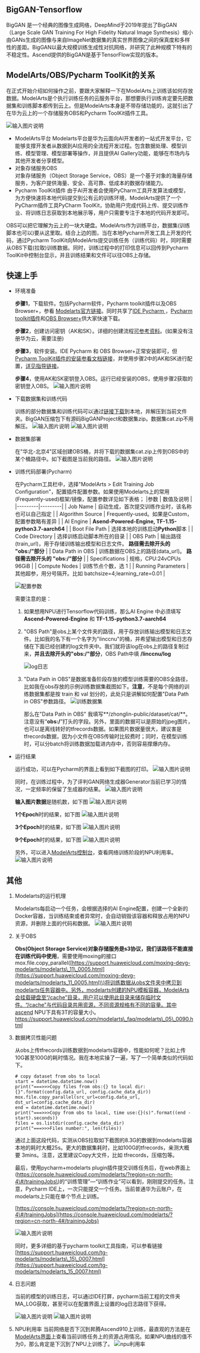 ## BigGAN-Tensorflow<a name="section1358541031613"></a>
BigGAN 是一个经典的图像生成网络，DeepMind于2019年提出了BigGAN（Large Scale GAN Training For High Fidelity Natural Image Synthesis）缩小由GANs生成的图像与来自ImageNet数据集的真实世界图像之间的保真度和多样性的差距。BigGAN以最大规模训练生成性对抗网络，并研究了此种规模下特有的不稳定性。Ascend提供的BigGAN是基于TensorFlow实现的版本。

## ModelArts/OBS/Pycharm ToolKit的关系
在正式开始介绍如何操作之前，要跟大家解释一下在ModelArts上训练该如何存放数据。ModelArts是个执行训练任务的云服务平台，那想要执行训练肯定要先把数据集和训练脚本都传到云上。但是ModelArts本身是不带存储功能的，这就引出了在华为云上的一个存储服务OBS和Pycharm ToolKit插件工具。

![输入图片说明](https://images.gitee.com/uploads/images/2021/0223/173950_6be6a898_1482256.png "屏幕截图.png")
- ModelArts平台
    Modelarts平台是华为云面向AI开发者的一站式开发平台，它能够支撑开发者从数据到AI应用的全流程开发过程。包含数据处理、模型训练、模型管理、模型部署等操作，并且提供AI Gallery功能，能够在市场内与其他开发者分享模型。
 - 对象存储服务OBS   
    对象存储服务（Object Storage Service，OBS）是一个基于对象的海量存储服务，为客户提供海量、安全、高可靠、低成本的数据存储能力。
 - Pycharm ToolKit插件
    由于AI开发者会使用PyCharm工具开发算法或模型，为方便快速将本地代码提交到公有云的训练环境，ModelArts提供了一个PyCharm插件工具PyCharm ToolKit，协助用户完成代码上传、提交训练作业、将训练日志获取到本地展示等，用户只需要专注于本地的代码开发即可。

OBS可以把它理解为云上的一块大硬盘。ModelArts作为训练平台，数据集(训练脚本也可以)要从这里取。结合上边的图，当在本地Pycharm开发工具上开发的代码，通过Pycharm ToolKit向ModelArts提交训练任务（训练代码）时，同时需要从OBS下载(拉取)训练数据。同时，训练过程中的打印信息可以回传到Pycharm ToolKit中控制台显示，并且训练结果和文件可以往OBS上存储。

## 快速上手
- 环境准备
  
  **步骤1**，下载软件。包括Pycharm软件，Pycharm toolkit插件以及OBS Browser+，参看 [Modelarts官方链接](http://support.huaweicloud.com/tg-modelarts/modelarts\_15\_0001.html)。同时共享了[IDE Pycharm ](https://zhonglin-public.obs.cn-north-4.myhuaweicloud.com/software/pycharm-community-2020.2.3.exe)，[Pycharm toolkit插件](https://zhonglin-public.obs.cn-north-4.myhuaweicloud.com/software/Pycharm-ToolKit-2.1.zip)和[OBS Browser+](https://zhonglin-public.obs.cn-north-4.myhuaweicloud.com/software/OBSBrowserPlus-HEC-win64.zip)供大家快速下载。

  **步骤2**，创建访问密钥（AK和SK）。详细的创建流程[可参考资料](https://support.huaweicloud.com/tg-modelarts/modelarts_15_0004.html)。(如果没有注册华为云，需要注册)

  **步骤3**，软件安装。IDE Pycharm 和 OBS Browser+正常安装即可，但[Pycharm ToolKit插件的安装参看文档链接](https://support.huaweicloud.com/tg-modelarts/modelarts_15_0003.html)，并使用步骤2中的AK和SK进行配置，[详见指导链接](https://support.huaweicloud.com/tg-modelarts/modelarts_15_0005.html)。
  
  **步骤4**，使用AK和SK密钥登入OBS。运行已经安装的OBS，使用步骤2获取的密钥登入OBS。
  ![输入图片说明](https://images.gitee.com/uploads/images/2021/0223/153423_2b88480e_1482256.png "屏幕截图.png")
  
- 下载数据集和训练代码
    
    训练的部分数据集和训练代码可以通过[链接下载](https://zhonglin-public.obs.cn-north-4.myhuaweicloud.com/BigGAN.rar)到本地，并解压到当前文件夹。BigGAN压缩包下有源码BigGANProject和数据集zip。数据集cat.zip不用解压。
    ![输入图片说明](https://images.gitee.com/uploads/images/2021/0223/154527_d07136ec_1482256.png "屏幕截图.png")
    ![输入图片说明](https://images.gitee.com/uploads/images/2021/0223/154703_99054883_1482256.png "屏幕截图.png")

- 数据集部署

    在"华北-北京4"区域创建OBS桶，并将下载的数据集cat.zip上传到OBS中的某个桶路径中。如下截图是当前我的路径。
    ![输入图片说明](https://images.gitee.com/uploads/images/2021/0223/155718_1c07454a_1482256.png "屏幕截图.png")

- 训练代码部署(Pycharm)

    在Pycharm工具栏中，选择"ModelArts > Edit Training Job Configuration"，配置插件配置参数。如果使用Modelarts上的常用(Frequently-used)框架/镜像，配置参数详见如下表格；
    |参数   | 数值及说明 |
    |---------|---------|
    |  Job Name | 自动生成，首次提交训练作业时，该名称也可以自己指定 |
    | Algorithm Source | Frequently-used。如果是Custom，配置参数略有差异 |
    |  AI Engine | **Asend-Powered-Engine,  TF-1.15-python3.7-aarch64** |
    |  Boot File Path | 选择本地的训练启动**Python**脚本 |
    |  Code Directory | 选择训练启动脚本所在的目录 |
    |  OBS Path | 输出路径(train_url)，用于存储训练输出模型和日志文件。 **路径需去除开头的 "obs:/"部分**  |
    |  Data Path in OBS | 训练数据在OBS上的路径(data_url)。  **路径需去除开头的 "obs:/"部分**  |
    |  Specifications | 规格，CPU:24vCPUs 96GiB |
    |  Compute Nodes | 训练节点个数，选 1 |
    |  Running Parameters | 其他超参，用分号隔开。比如 batchsize=4;learning_rate=0.01 |

    ![配置参数](https://images.gitee.com/uploads/images/2021/0223/160641_84499cf8_1482256.png "配置参数.png")

    需要注意的是：

    1. 如果想用NPU进行Tensorflow代码训练，那么AI Engine 中必须填写  **Ascend-Powered-Engine**  和 **TF-1.15-python3.7-aarch64** 

    2. "OBS Path"是obs上某个文件夹的路径，用于存放训练输出模型和日志文件。比如我的名下有一个名字为"linccnu"的桶，并希望输出模型和日志存储在下面已经创建的log文件夹中。我们就将该log在obs上的路径复制过来，**并且去除开头的"obs:/"部分**，OBS Path中填 **/linccnu/log**

        ![log日志](https://images.gitee.com/uploads/images/2021/0117/214343_08416265_1482256.png "log日志.png")

    3. "Data Path in OBS"是数据准备阶段存放的模型训练需要的OBS全路径，比如我在obs存放的示例训练数据集截图如下。**注意**，不是每个网络的训练数据集都是按 train 和 val 划分的，此处只是讲解如何配置"Data Path in OBS"参数路径。
       ![训练数据集](https://images.gitee.com/uploads/images/2021/0223/160941_58d97320_1482256.png "训练数据集.png")

        那么在"Data Path in OBS" 我填写**/zhonglin-public/dataset/cat/**。注意没有“**obs:/**”打头的字段。另外，里面的数据可以是原始的jpeg图片，也可以是离线转好的tfrecords数据。如果图片数据量很大，建议害是tfrecords数据，因为小文件在OBS传输时比较费时；同时，在模型训练时，可以分batch将训练数据加载进内存中，否则容易撑爆内存。

- 运行结果
    
    运行成功，可以在Pycharm的界面上看到如下截图的打印。
    ![输入图片说明](https://images.gitee.com/uploads/images/2021/0223/161847_262910b0_1482256.png "屏幕截图.png")

    同时，在训练过程中，为了评判GAN网络生成器Generator当前已学习的情况，一定频率的保留了生成器的结果。
    ![输入图片说明](https://images.gitee.com/uploads/images/2021/0311/203625_043475d7_1482256.png "屏幕截图.png")
    
    **输入图片数据**是随机数，如下图
    ![输入图片说明](https://images.gitee.com/uploads/images/2021/0311/204153_fa3e407c_1482256.png "BigGAN_train_00_00000.png")

    **1个Epoch**时的结果，如下图
    ![输入图片说明](https://images.gitee.com/uploads/images/2021/0311/204201_23bcb68e_1482256.png "BigGAN_train_01_00000.png")

    **3个Epoch**时的结果，如下图
    ![输入图片说明](https://images.gitee.com/uploads/images/2021/0311/204210_cea1cb65_1482256.png "BigGAN_train_03_00000.png")

    **9个Epoch**时的结果，如下图
    ![输入图片说明](https://images.gitee.com/uploads/images/2021/0311/204218_47012885_1482256.png "BigGAN_train_09_00000.png")

    另外，可以进入[ModelArts控制台](https://console.huaweicloud.com/modelarts/?region=cn-north-4#/trainingJobs)，查看网络训练阶段的NPU利用率。
    ![输入图片说明](https://images.gitee.com/uploads/images/2021/0223/163406_f05586d7_1482256.png "屏幕截图.png")

## 其他<a name="section7271512256"></a>
1. Modelarts的运行机理
   
   Modelarts每启动一个任务，会根据选择的AI Engine配置，创建一个全新的Docker容器，当训练结束或者异常时，会自动销毁该容器和释放占用的NPU资源，并删除上面的代码和数据。
    ![输入图片说明](https://images.gitee.com/uploads/images/2020/1128/192306_80158e80_8267113.png "zh-cn_image_0295927369.png")
2. 关于OBS
  
    **Obs\(Object Storage Service\)对象存储服务是s3协议，我们该路径不能直接在训练代码中使用**，需要使用moxing的接口mox.file.copy\_parallel\([https://support.huaweicloud.com/moxing-devg-modelarts/modelarts\_11\_0005.html](https://support.huaweicloud.com/moxing-devg-modelarts/modelarts_11_0005.html)\)将训练数据从obs文件夹中拷贝到modelarts任务容器中。另外，modelarts创建的NPU模板容器，ModelArts会挂载硬盘至“/cache”目录，用户可以使用此目录来储存临时文件。“/cache”与代码目录共用资源，不同资源规格有不同的容量。其中ascend NPU下具有3T的容量大小。https://support.huaweicloud.com/modelarts\_faq/modelarts\_05\_0090.html

3. 数据拷贝性能问题

    从obs上传tfrecords训练数据到modelarts容器中，性能如何呢？比如上传10G甚至100G的耗时情况。我在本地实操了一遍，写了一个简单类似的代码如下。
    ```
    # copy dataset from obs to local
    start = datetime.datetime.now()
    print("===>>>Copy files from obs:{} to local dir:{}".format(config.data_url, config.cache_data_dir))
    mox.file.copy_parallel(src_url=config.data_url, dst_url=config.cache_data_dir)
    end = datetime.datetime.now()
    print("===>>>Copy from obs to local, time use:{}(s)".format((end - start).seconds))
    files = os.listdir(config.cache_data_dir)
    print("===>>>Files number:", len(files))
    ```

   通过上面这段代码，实测从OBS拉取如下截图的8.3G的数据到modelarts容器本地的耗时大概25s。更大的数据集耗时，比如100G的tfrecords，亲测大概要 3mins。注意，这里建议Copy大文件，比如 tfrecords，压缩包等。

   最后，使用pycharm+modelarts plugin插件提交训练任务后，在web界面上\(https://console.huaweicloud.com/modelarts/?region=cn-north-4\#/trainingJobs\)的“训练管理”—“训练作业”可以看到，刚刚提交的任务。注意，Pycharm IDE上，一次只能提交一个任务。当前普通华为云账户，在modelarts上只能在单个节点上训练。

   [https://console.huaweicloud.com/modelarts/?region=cn-north-4\#/trainingJobs](https://console.huaweicloud.com/modelarts/?region=cn-north-4#/trainingJobs)

    ![输入图片说明](https://images.gitee.com/uploads/images/2021/0223/163515_e9fc5865_1482256.png "屏幕截图.png")

   同时，更多详细的基于pycharm toolkit工具指南，可以参看链接[https://support.huaweicloud.com/tg-modelarts/modelarts\_15\_0007.html](https://support.huaweicloud.com/tg-modelarts/modelarts_15_0007.html)

5. 日志问题

   当前的模型的训练日志，可以通过IDE打屏，pycharm当前工程的文件夹MA\_LOG获取，甚至可以在配置界面上设置的log日志路径下获得。

    ![输入图片说明](https://images.gitee.com/uploads/images/2021/0223/174646_c4be361c_1482256.png "屏幕截图.png")
    ![输入图片说明](https://images.gitee.com/uploads/images/2021/0223/161213_8dfb371f_1482256.png "屏幕截图.png")

6. NPU利用率
当前网络是否下沉到昇腾Ascend910上训练，最直观的方法是在[ModelArts界面](https://console.huaweicloud.com/modelarts/?region=cn-north-4#/trainingJobs)上查看当前训练任务上的资源占用情况。如果NPU曲线的值不为0，那么肯定是下沉到了NPU上训练了。
![npu利用率](https://images.gitee.com/uploads/images/2021/0209/114309_f233454c_1482256.png "npu利用率.png")
